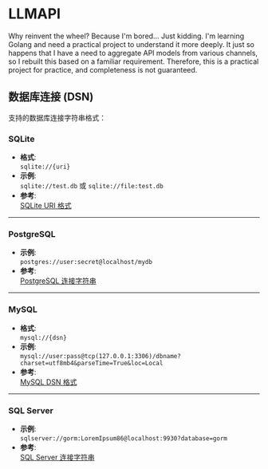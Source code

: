 # LLMAPI

Why reinvent the wheel? Because I'm bored... 
Just kidding. 
I'm learning Golang and need a practical project to understand it more deeply. 
It just so happens that I have a need to aggregate API models from various channels, so I rebuilt this based on a familiar requirement. Therefore, this is a practical project for practice, and completeness is not guaranteed.

## 数据库连接 (DSN)

支持的数据库连接字符串格式：

### SQLite
- **格式**:  
  `sqlite://{uri}`  
- **示例**:  
  `sqlite://test.db` 或 `sqlite://file:test.db`  
- **参考**:  
  [SQLite URI 格式](https://sqlite.org/uri.html)

---

### PostgreSQL
- **示例**:  
  `postgres://user:secret@localhost/mydb`  
- **参考**:  
  [PostgreSQL 连接字符串](https://www.postgresql.org/docs/current/libpq-connect.html#LIBPQ-CONNSTRING-URIS)

---

### MySQL
- **格式**:  
  `mysql://{dsn}`  
- **示例**:  
  `mysql://user:pass@tcp(127.0.0.1:3306)/dbname?charset=utf8mb4&parseTime=True&loc=Local`  
- **参考**:  
  [MySQL DSN 格式](https://github.com/go-sql-driver/mysql#dsn-data-source-name)

---

### SQL Server
- **示例**:  
  `sqlserver://gorm:LoremIpsum86@localhost:9930?database=gorm`  
- **参考**:  
  [SQL Server 连接字符串](https://github.com/go-gorm/sqlserver)